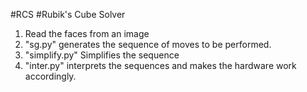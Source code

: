 #RCS
#Rubik's Cube Solver

1. Read the faces from an image
2. "sg.py" generates the sequence of moves to be performed.
4. "simplify.py" Simplifies the sequence 
3. "inter.py" interprets the sequences and makes the hardware work accordingly.
